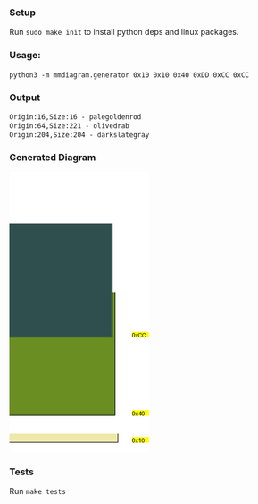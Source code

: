 
### Setup

Run `sudo make init` to install python deps and linux packages.

### Usage:

```
python3 -m mmdiagram.generator 0x10 0x10 0x40 0xDD 0xCC 0xCC
```
### Output

```
Origin:16,Size:16 - palegoldenrod
Origin:64,Size:221 - olivedrab
Origin:204,Size:204 - darkslategray
```

### Generated Diagram

![](out.png)

### Tests

Run `make tests`